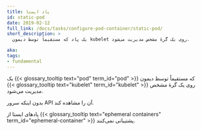 ```yaml
---
title: پاد ایستا
id: static-pod
date: 2019-02-12
full_link: /docs/tasks/configure-pod-container/static-pod/
short_description: >
  یک پاد که مستقیماً توسط دیمون kubelet روی یک گرهٔ مشخص مدیریت می‌شود.

aka: 
tags:
- fundamental
---
```


یک {{< glossary_tooltip text="pod" term_id="pod" >}} که مستقیماً توسط دیمون {{< glossary_tooltip text="kubelet" term_id="kubelet" >}}
روی یک گرهٔ مشخص مدیریت می‌شود.

<!--more-->

بدون اینکه سرور API آن را مشاهده کند.

پادهای ایستا از {{< glossary_tooltip text="ephemeral containers" term_id="ephemeral-container" >}} پشتیبانی نمی‌کنند.
